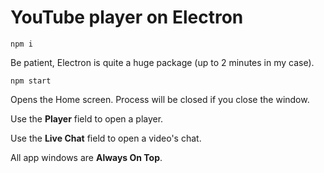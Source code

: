 # YouTube player on Electron

`npm i`

Be patient, Electron is quite a huge package (up to 2 minutes in my case).

`npm start`

Opens the Home screen. Process will be closed if you close the window.

Use the **Player** field to open a player.

Use the **Live Chat** field to open a video's chat.

All app windows are **Always On Top**.

